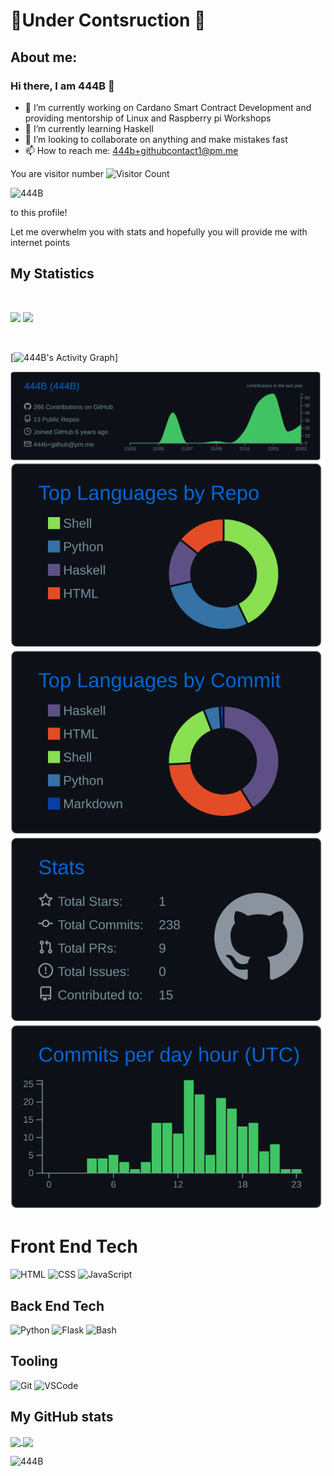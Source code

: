 # 🚧Under Contsruction 🚧

## About me:
### Hi there, I am 444B 👋
- 🔭 I’m currently working on Cardano Smart Contract Development and providing mentorship of Linux and Raspberry pi Workshops
- 🌱 I’m currently learning Haskell
- 👯 I’m looking to collaborate on anything and make mistakes fast
- 📫 How to reach me: 444b+githubcontact1@pm.me

You are visitor number  ![Visitor Count](https://profile-counter.glitch.me/444B/count.svg) <p align="left"> <img src="https://komarev.com/ghpvc/?username=444B&label=Profile%20views&color=0e75b6&style=flat" alt="444B" /> </p> to this profile!

Let me overwhelm you with stats and hopefully you will provide me with internet points
## My Statistics

<br/>
<p align="left">
  <img width="49.5%" src="https://github-readme-stats.vercel.app/api?username=444B&show_icons=true&theme=gruvbox&hide_border=true" />
    <img width="49.5%" src="https://github-readme-streak-stats.herokuapp.com/?user=444B&theme=gruvbox&hide_border=true" />
  </a>
</p>
<br>

[![444B's Activity Graph](https://activity-graph.herokuapp.com/graph?username=444B&custom_title=444B's%20Contribution%20Graph&theme=gruvbox&bg_color=282828&hide_border=true&line=d1a01f&point=c58545)]


[![](https://raw.githubusercontent.com/444B/444B/main/profile-summary-card-output/github_dark/0-profile-details.svg)](https://github.com/vn7n24fzkq/github-profile-summary-cards)
[![](https://raw.githubusercontent.com/444B/444B/main/profile-summary-card-output/github_dark/1-repos-per-language.svg)](https://github.com/vn7n24fzkq/github-profile-summary-cards) [![](https://raw.githubusercontent.com/444B/444B/main/profile-summary-card-output/github_dark/2-most-commit-language.svg)](https://github.com/vn7n24fzkq/github-profile-summary-cards)
[![](https://raw.githubusercontent.com/444B/444B/main/profile-summary-card-output/github_dark/3-stats.svg)](https://github.com/vn7n24fzkq/github-profile-summary-cards) [![](https://raw.githubusercontent.com/444B/444B/main/profile-summary-card-output/github_dark/4-productive-time.svg)](https://github.com/vn7n24fzkq/github-profile-summary-cards)


# Front End Tech

![HTML](https://img.shields.io/badge/-HTML5-e34c26?logo=html5&logoColor=white)
![CSS](https://img.shields.io/badge/-CSS3-2965f1?logo=css3&logoColor=white)
![JavaScript](https://img.shields.io/badge/-JavaScript-f0db4f?logo=javascript&logoColor=white)


## Back End Tech

![Python](https://img.shields.io/badge/-Python-306998?logo=python&logoColor=white)
![Flask](https://img.shields.io/badge/-Flask-2c2c2c?logo=flask&logoColor=white)
![Bash](https://img.shields.io/badge/Shell_Script-121011?style=for-the-badge&logo=gnu-bash&logoColor=white)

## Tooling

![Git](https://img.shields.io/badge/-Git-F05032?logo=git&logoColor=white)
![VSCode](https://img.shields.io/badge/-VSCode-007ACC?logo=visualstudiocode&logoColor=white)


## My GitHub stats

<a href="https://github.com/anuraghazra/github-readme-stats">
  <img align="center" src="https://github-readme-stats.vercel.app/api/top-langs/?username=444B&theme=tokyonight&layout=compact" />
</a>
<a href="https://github.com/anuraghazra/github-readme-stats">
  <img align="center" src="https://github-readme-stats.vercel.app/api?username=444B&theme=tokyonight&show_icons=true" />
</a>

<p align="left"> <img src="https://komarev.com/ghpvc/?username=444B&label=Profile%20views&color=0e75b6&style=flat" alt="444B" /> </p>

